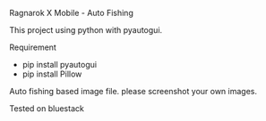 Ragnarok X Mobile - Auto Fishing

This project using python with pyautogui.

Requirement
- pip install pyautogui
- pip install Pillow

Auto fishing based image file. please screenshot your own images.

Tested on bluestack
